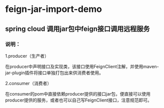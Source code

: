 # feign-jar-import-demo
<h2>spring cloud 调用jar包中feign接口调用远程服务</h2>
<h3>说明：</h3>
<p>1.producer（生产者）</p>
<p>  在producer中声明接口及实现类，该接口使用FeignClient注解，并使用maven-jar-plugin插件将接口单独打包出来供消费者使用。</p>
<p>2.consumer（消费者）</p>
<p>  在consumer的pom中直接依赖producer提供的接口jar包，便直接可以使用producer提供的服务，或者也可以自己写FeignClient接口，注意规范即可。</p>

